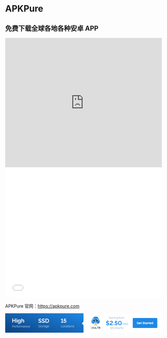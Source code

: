 # APKPure

## 免费下载全球各地各种安卓 APP

<iframe width="100%" height="415" src="https://www.youtube.com/embed/8d2fXLzrw0U" frameborder="0" allow="accelerometer; autoplay; encrypted-media; gyroscope; picture-in-picture" allowfullscreen></iframe>
<iframe width="100%" height="415" src="//player.bilibili.com/player.html?aid=242990158&bvid=BV1we411x7ct&cid=183035673&page=1" scrolling="no" border="0" frameborder="no" framespacing="0" allowfullscreen="true"> </iframe>

APKPure 官网：https://apkpure.com

<a href="https://www.vultr.com/?ref=9634529-9J">![](../images/banner_1.png)</a>
